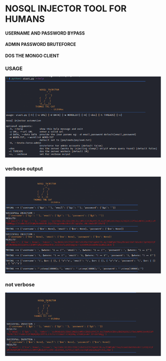 # NOSQL INJECTOR TOOL FOR HUMANS

#### USERNAME AND PASSWORD BYPASS
#### ADMIN PASSWORD BRUTEFORCE
#### DOS THE MONGO CLIENT

### USAGE
![usage.png](https://raw.githubusercontent.com/blessingcharles/nosqlInjector/main/Screenshots/usage.png)

### verbose output
![verbose.png](https://raw.githubusercontent.com/blessingcharles/nosqlInjector/main/Screenshots/nosql_verbose.png)

### not verbose
![noverbose.png](https://raw.githubusercontent.com/blessingcharles/nosqlInjector/main/Screenshots/notverbose.png)
